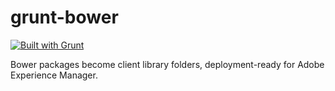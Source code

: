 grunt-bower
===========

[![Built with Grunt](https://cdn.gruntjs.com/builtwith.png)](http://gruntjs.com/)

Bower packages become client library folders, deployment-ready for Adobe Experience Manager.
